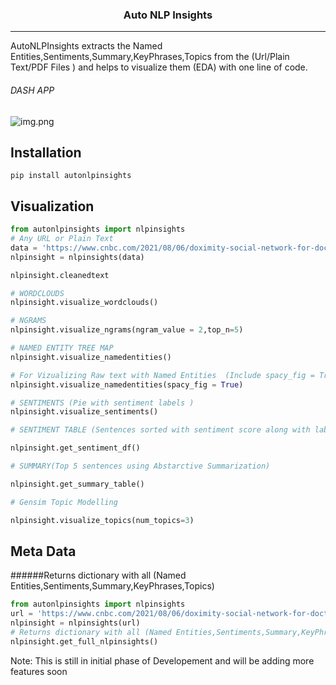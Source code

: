 
<h3 align="center">
    <p>Auto NLP Insights</p>
</h3>

---------------------------

AutoNLPInsights  extracts the Named Entities,Sentiments,Summary,KeyPhrases,Topics
from the (Url/Plain Text/PDF Files ) and helps to visualize them (EDA) with one line of code.

######  DASH APP
![img.png](img.png)


## Installation

    pip install autonlpinsights

## Visualization

```python
from autonlpinsights import nlpinsights
# Any URL or Plain Text
data = 'https://www.cnbc.com/2021/08/06/doximity-social-network-for-doctors-full-of-antivax-disinformation.html'
nlpinsight = nlpinsights(data)

nlpinsight.cleanedtext

# WORDCLOUDS
nlpinsight.visualize_wordclouds()

# NGRAMS
nlpinsight.visualize_ngrams(ngram_value = 2,top_n=5)

# NAMED ENTITY TREE MAP
nlpinsight.visualize_namedentities()

# For Vizualizing Raw text with Named Entities  (Include spacy_fig = True)
nlpinsight.visualize_namedentities(spacy_fig = True) 

# SENTIMENTS (Pie with sentiment labels )
nlpinsight.visualize_sentiments()

# SENTIMENT TABLE (Sentences sorted with sentiment score along with labels)

nlpinsight.get_sentiment_df()

# SUMMARY(Top 5 sentences using Abstarctive Summarization)

nlpinsight.get_summary_table()

# Gensim Topic Modelling 

nlpinsight.visualize_topics(num_topics=3)
```

## Meta Data
 ######Returns dictionary with all (Named Entities,Sentiments,Summary,KeyPhrases,Topics)  
```python
from autonlpinsights import nlpinsights
url = 'https://www.cnbc.com/2021/08/06/doximity-social-network-for-doctors-full-of-antivax-disinformation.html'
nlpinsight = nlpinsights(url)
# Returns dictionary with all (Named Entities,Sentiments,Summary,KeyPhrases,Topics)  
nlpinsight.get_full_nlpinsights()

```

Note:
This is still in initial phase of Developement and will be adding more features soon
